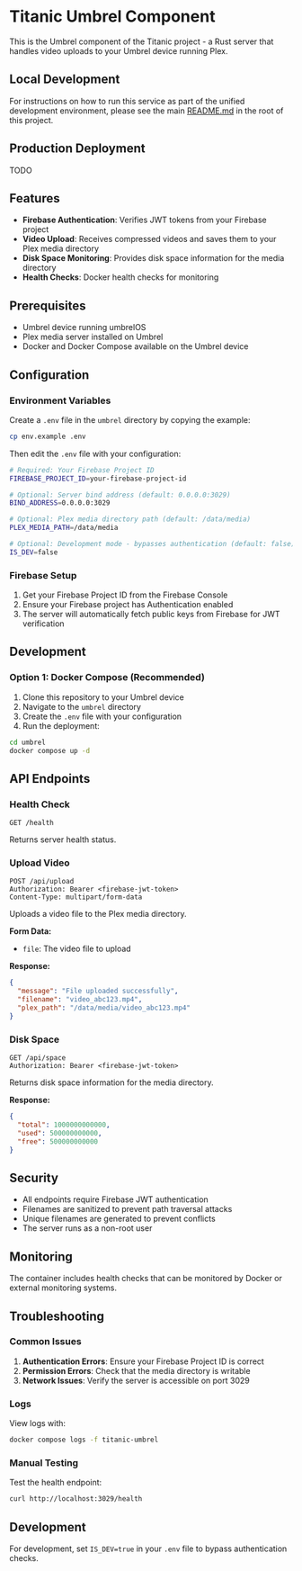# Titanic Umbrel Component

This is the Umbrel component of the Titanic project - a Rust server that handles video uploads to your Umbrel device running Plex.

## Local Development

For instructions on how to run this service as part of the unified development environment, please see the main [README.md](../../README.md) in the root of this project.

## Production Deployment

TODO

## Features

- **Firebase Authentication**: Verifies JWT tokens from your Firebase project
- **Video Upload**: Receives compressed videos and saves them to your Plex media directory
- **Disk Space Monitoring**: Provides disk space information for the media directory
- **Health Checks**: Docker health checks for monitoring

## Prerequisites

- Umbrel device running umbrelOS
- Plex media server installed on Umbrel
- Docker and Docker Compose available on the Umbrel device

## Configuration

### Environment Variables

Create a `.env` file in the `umbrel` directory by copying the example:

```bash
cp env.example .env
```

Then edit the `.env` file with your configuration:

```bash
# Required: Your Firebase Project ID
FIREBASE_PROJECT_ID=your-firebase-project-id

# Optional: Server bind address (default: 0.0.0.0:3029)
BIND_ADDRESS=0.0.0.0:3029

# Optional: Plex media directory path (default: /data/media)
PLEX_MEDIA_PATH=/data/media

# Optional: Development mode - bypasses authentication (default: false)
IS_DEV=false
```

### Firebase Setup

1. Get your Firebase Project ID from the Firebase Console
2. Ensure your Firebase project has Authentication enabled
3. The server will automatically fetch public keys from Firebase for JWT verification

## Development

### Option 1: Docker Compose (Recommended)

1. Clone this repository to your Umbrel device
2. Navigate to the `umbrel` directory
3. Create the `.env` file with your configuration
4. Run the deployment:

```bash
cd umbrel
docker compose up -d
```

## API Endpoints

### Health Check
```
GET /health
```
Returns server health status.

### Upload Video
```
POST /api/upload
Authorization: Bearer <firebase-jwt-token>
Content-Type: multipart/form-data
```
Uploads a video file to the Plex media directory.

**Form Data:**
- `file`: The video file to upload

**Response:**
```json
{
  "message": "File uploaded successfully",
  "filename": "video_abc123.mp4",
  "plex_path": "/data/media/video_abc123.mp4"
}
```

### Disk Space
```
GET /api/space
Authorization: Bearer <firebase-jwt-token>
```
Returns disk space information for the media directory.

**Response:**
```json
{
  "total": 1000000000000,
  "used": 500000000000,
  "free": 500000000000
}
```

## Security

- All endpoints require Firebase JWT authentication
- Filenames are sanitized to prevent path traversal attacks
- Unique filenames are generated to prevent conflicts
- The server runs as a non-root user

## Monitoring

The container includes health checks that can be monitored by Docker or external monitoring systems.

## Troubleshooting

### Common Issues

1. **Authentication Errors**: Ensure your Firebase Project ID is correct
2. **Permission Errors**: Check that the media directory is writable
3. **Network Issues**: Verify the server is accessible on port 3029

### Logs

View logs with:
```bash
docker compose logs -f titanic-umbrel
```

### Manual Testing

Test the health endpoint:
```bash
curl http://localhost:3029/health
```

## Development

For development, set `IS_DEV=true` in your `.env` file to bypass authentication checks.